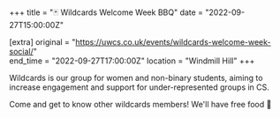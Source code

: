 +++
title = "🃏 Wildcards Welcome Week BBQ"
date = "2022-09-27T15:00:00Z"

[extra]
original = "https://uwcs.co.uk/events/wildcards-welcome-week-social/"    
end_time = "2022-09-27T17:00:00Z"
location = "Windmill Hill"
+++

Wildcards is our group for women and non-binary students, aiming to increase engagement and support for under-represented groups in CS.  
  
Come and get to know other wildcards members\! We'll have free food 🍔

